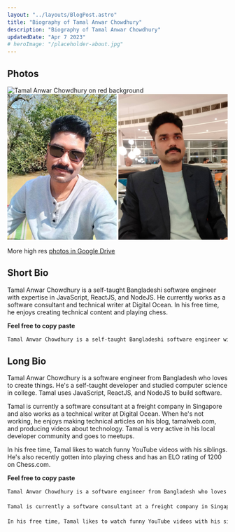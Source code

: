 ```yaml
---
layout: "../layouts/BlogPost.astro"
title: "Biography of Tamal Anwar Chowdhury"
description: "Biography of Tamal Anwar Chowdhury"
updatedDate: "Apr 7 2023"
# heroImage: "/placeholder-about.jpg"
---
```


## Photos
<img src="/tamal-anwar-chowdhury-in-red-bg.jpg" width="250" height="333" alt="Tamal Anwar Chowdhury on red background" />

<img src="/public/tamal-anwar-chowdhury-at-ratargul-swamp-forest.jpg" width="250" height="333" alt="Tamal Anwar Chowdhury at ratargul swamp forest" />

<img src="/public/tamal-anwar-chowdhury-at-arcadia-sylhet.jpg" width="250" height="333" alt="Tamal Anwar Chowdhury at arcadia sylhet" />


More high res [photos in Google Drive](https://drive.google.com/drive/folders/1_P6qUCtjoYgApKHZVhtrJU4HaM8xYFNy)

## Short Bio

Tamal Anwar Chowdhury is a self-taught Bangladeshi software engineer with expertise in JavaScript, ReactJS, and NodeJS. He currently works as a software consultant and technical writer at Digital Ocean. In his free time, he enjoys creating technical content and playing chess.

**Feel free to copy paste**

```md
Tamal Anwar Chowdhury is a self-taught Bangladeshi software engineer with expertise in JavaScript, ReactJS, and NodeJS. He currently works as a software consultant and technical writer at Digital Ocean. In his free time, he enjoys creating technical content and playing chess.
```


## Long Bio

Tamal Anwar Chowdhury is a software engineer from Bangladesh who loves to create things. He's a self-taught developer and studied computer science in college. Tamal uses JavaScript, ReactJS, and NodeJS to build software.

Tamal is currently a software consultant at a freight company in Singapore and also works as a technical writer at Digital Ocean. When he's not working, he enjoys making technical articles on his blog, tamalweb.com, and producing videos about technology. Tamal is very active in his local developer community and goes to meetups.

In his free time, Tamal likes to watch funny YouTube videos with his siblings. He's also recently gotten into playing chess and has an ELO rating of 1200 on Chess.com.

**Feel free to copy paste**

```md
Tamal Anwar Chowdhury is a software engineer from Bangladesh who loves to create things. He's a self-taught developer and studied computer science in college. Tamal uses JavaScript, ReactJS, and NodeJS to build software.

Tamal is currently a software consultant at a freight company in Singapore and also works as a technical writer at Digital Ocean. When he's not working, he enjoys making technical articles on his blog, tamalweb.com, and producing videos about technology. Tamal is very active in his local developer community and goes to meetups.

In his free time, Tamal likes to watch funny YouTube videos with his siblings. He's also recently gotten into playing chess and has an ELO rating of 1200 on Chess.com.
```
